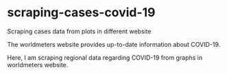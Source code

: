 # scraping-cases-covid-19
Scraping cases data from plots in different website

The worldmeters website provides up-to-date information about COVID-19.

Here, I am scraping regional data regarding COVID-19 from graphs in worldmeters website.
